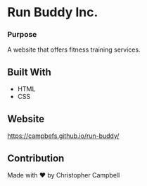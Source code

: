 # Run Buddy Inc.

### Purpose
A website that offers fitness training services.

## Built With 
* HTML
* CSS

## Website
https://campbefs.github.io/run-buddy/

## Contribution
Made with ❤️ by Christopher Campbell
